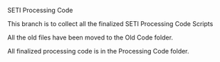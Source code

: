 SETI Processing Code

This branch is to collect all the finalized SETI Processing Code Scripts

All the old files have been moved to the Old Code folder.

All finalized processing code is in the Processing Code folder.
